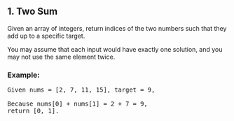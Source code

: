 ## 1. Two Sum

Given an array of integers, return indices of the two numbers such that they add up to a specific target.

You may assume that each input would have exactly one solution, and you may not use the same element twice.

### Example:

<pre>
Given nums = [2, 7, 11, 15], target = 9,

Because nums[0] + nums[1] = 2 + 7 = 9,
return [0, 1].
</pre>